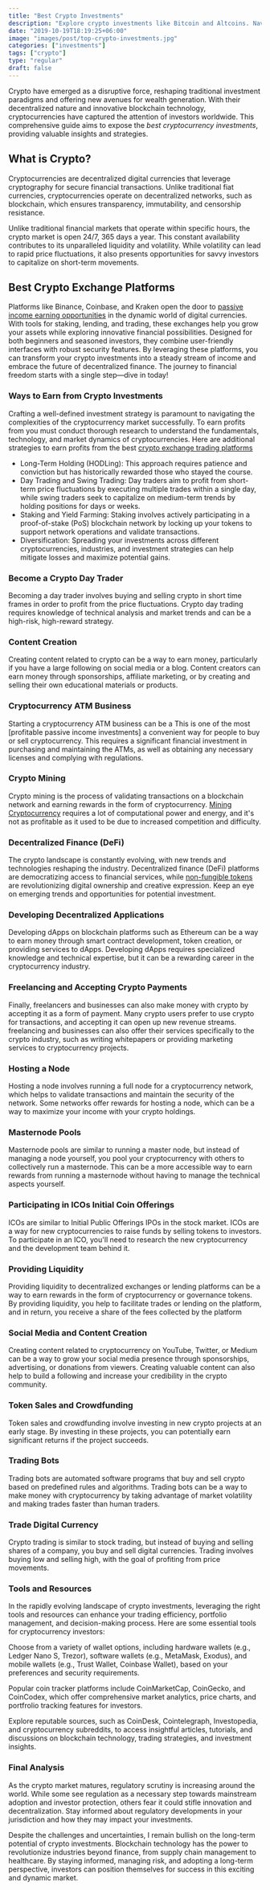```yaml
---
title: "Best Crypto Investments"
description: "Explore crypto investments like Bitcoin and Altcoins. Navigate volatility, manage risk, seize opportunities in the dynamic market."
date: "2019-10-19T18:19:25+06:00"
image: "images/post/top-crypto-investments.jpg"
categories: ["investments"]
tags: ["crypto"]
type: "regular"
draft: false
---
```


Crypto have emerged as a disruptive force, reshaping traditional investment paradigms and offering new avenues for wealth generation. With their decentralized nature and innovative blockchain technology, cryptocurrencies have captured the attention of investors worldwide. This comprehensive guide aims to expose the _best cryptocurrency investments_, providing valuable insights and strategies.

## What is Crypto?

Cryptocurrencies are decentralized digital currencies that leverage cryptography for secure financial transactions. Unlike traditional fiat currencies, cryptocurrencies operate on decentralized networks, such as blockchain, which ensures transparency, immutability, and censorship resistance.

Unlike traditional financial markets that operate within specific hours, the crypto market is open 24/7, 365 days a year. This constant availability contributes to its unparalleled liquidity and volatility. While volatility can lead to rapid price fluctuations, it also presents opportunities for savvy investors to capitalize on short-term movements.

## Best Crypto Exchange Platforms

Platforms like Binance, Coinbase, and Kraken open the door to [passive income earning opportunities](/blog/passive-income-investments/) in the dynamic world of digital currencies. With tools for staking, lending, and trading, these exchanges help you grow your assets while exploring innovative financial possibilities. Designed for both beginners and seasoned investors, they combine user-friendly interfaces with robust security features. By leveraging these platforms, you can transform your crypto investments into a steady stream of income and embrace the future of decentralized finance. The journey to financial freedom starts with a single step—dive in today!

### Ways to Earn from Crypto Investments

Crafting a well-defined investment strategy is paramount to navigating the complexities of the cryptocurrency market successfully. To earn profits from you must conduct thorough research to understand the fundamentals, technology, and market dynamics of cryptocurrencies. Here are additional strategies to earn profits from the best [crypto exchange trading platforms](/blog/recommended-crypto-exchange-platforms/)

- Long-Term Holding (HODLing): This approach requires patience and conviction but has historically rewarded those who stayed the course.
- Day Trading and Swing Trading: Day traders aim to profit from short-term price fluctuations by executing multiple trades within a single day, while swing traders seek to capitalize on medium-term trends by holding positions for days or weeks.
- Staking and Yield Farming: Staking involves actively participating in a proof-of-stake (PoS) blockchain network by locking up your tokens to support network operations and validate transactions.
- Diversification: Spreading your investments across different cryptocurrencies, industries, and investment strategies can help mitigate losses and maximize potential gains.

### Become a Crypto Day Trader

Becoming a day trader involves buying and selling crypto in short time frames in order to profit from the price fluctuations. Crypto day trading requires knowledge of technical analysis and market trends and can be a high-risk, high-reward strategy.

### Content Creation

Creating content related to crypto can be a way to earn money, particularly if you have a large following on social media or a blog. Content creators can earn money through sponsorships, affiliate marketing, or by creating and selling their own educational materials or products.

### Cryptocurrency ATM Business

Starting a cryptocurrency ATM business can be a This is one of the most [profitable passive income investments] a convenient way for people to buy or sell cryptocurrency. This requires a significant financial investment in purchasing and maintaining the ATMs, as well as obtaining any necessary licenses and complying with regulations.

### Crypto Mining

Crypto mining is the process of validating transactions on a blockchain network and earning rewards in the form of cryptocurrency. [Mining Cryptocurrency](/blog/cryptocurrency-mining/) requires a lot of computational power and energy, and it's not as profitable as it used to be due to increased competition and difficulty.

### Decentralized Finance (DeFi)

The crypto landscape is constantly evolving, with new trends and technologies reshaping the industry. Decentralized finance (DeFi) platforms are democratizing access to financial services, while [non-fungible tokens](/blog/nft-market-breakdown/) are revolutionizing digital ownership and creative expression. Keep an eye on emerging trends and opportunities for potential investment.

### Developing Decentralized Applications

Developing dApps on blockchain platforms such as Ethereum can be a way to earn money through smart contract development, token creation, or providing services to dApps. Developing dApps requires specialized knowledge and technical expertise, but it can be a rewarding career in the cryptocurrency industry.

### Freelancing and Accepting Crypto Payments

Finally, freelancers and businesses can also make money with crypto by accepting it as a form of payment. Many crypto users prefer to use crypto for transactions, and accepting it can open up new revenue streams. freelancing and businesses can also offer their services specifically to the crypto industry, such as writing whitepapers or providing marketing services to cryptocurrency projects.

### Hosting a Node

Hosting a node involves running a full node for a cryptocurrency network, which helps to validate transactions and maintain the security of the network. Some networks offer rewards for hosting a node, which can be a way to maximize your income with your crypto holdings.

### Masternode Pools

Masternode pools are similar to running a master node, but instead of managing a node yourself, you pool your cryptocurrency with others to collectively run a masternode. This can be a more accessible way to earn rewards from running a masternode without having to manage the technical aspects yourself.

### Participating in ICOs Initial Coin Offerings

ICOs are similar to Initial Public Offerings IPOs in the stock market. ICOs are a way for new cryptocurrencies to raise funds by selling tokens to investors. To participate in an ICO, you'll need to research the new cryptocurrency and the development team behind it.

### Providing Liquidity

Providing liquidity to decentralized exchanges or lending platforms can be a way to earn rewards in the form of cryptocurrency or governance tokens. By providing liquidity, you help to facilitate trades or lending on the platform, and in return, you receive a share of the fees collected by the platform

### Social Media and Content Creation

Creating content related to cryptocurrency on YouTube, Twitter, or Medium can be a way to grow your social media presence through sponsorships, advertising, or donations from viewers. Creating valuable content can also help to build a following and increase your credibility in the crypto community.

### Token Sales and Crowdfunding

Token sales and crowdfunding involve investing in new crypto projects at an early stage. By investing in these projects, you can potentially earn significant returns if the project succeeds.

### Trading Bots

Trading bots are automated software programs that buy and sell crypto based on predefined rules and algorithms. Trading bots can be a way to make money with cryptocurrency by taking advantage of market volatility and making trades faster than human traders.

### Trade Digital Currency

Crypto trading is similar to stock trading, but instead of buying and selling shares of a company, you buy and sell digital currencies. Trading involves buying low and selling high, with the goal of profiting from price movements.

### Tools and Resources

In the rapidly evolving landscape of crypto investments, leveraging the right tools and resources can enhance your trading efficiency, portfolio management, and decision-making process. Here are some essential tools for cryptocurrency investors:

Choose from a variety of wallet options, including hardware wallets (e.g., Ledger Nano S, Trezor), software wallets (e.g., MetaMask, Exodus), and mobile wallets (e.g., Trust Wallet, Coinbase Wallet), based on your preferences and security requirements.

Popular coin tracker platforms include CoinMarketCap, CoinGecko, and CoinCodex, which offer comprehensive market analytics, price charts, and portfrolio tracking features for investors.

Explore reputable sources, such as CoinDesk, Cointelegraph, Investopedia, and cryptocurrency subreddits, to access insightful articles, tutorials, and discussions on blockchain technology, trading strategies, and investment insights.

### Final Analysis

As the crypto market matures, regulatory scrutiny is increasing around the world. While some see regulation as a necessary step towards mainstream adoption and investor protection, others fear it could stifle innovation and decentralization. Stay informed about regulatory developments in your jurisdiction and how they may impact your investments.

Despite the challenges and uncertainties, I remain bullish on the long-term potential of crypto investments. Blockchain technology has the power to revolutionize industries beyond finance, from supply chain management to healthcare. By staying informed, managing risk, and adopting a long-term perspective, investors can position themselves for success in this exciting and dynamic market.
